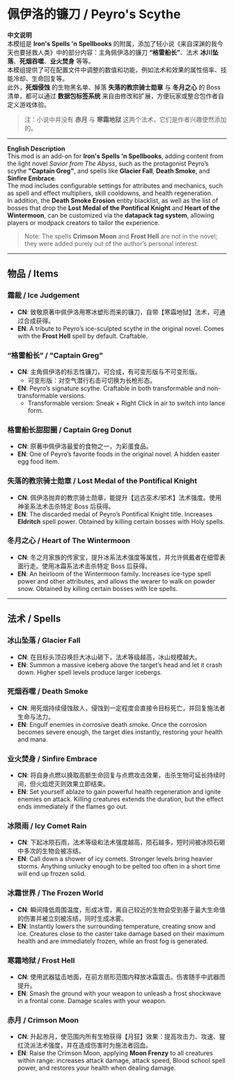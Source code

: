 # 佩伊洛的镰刀 / Peyro's Scythe

**中文说明**  
本模组是 **Iron's Spells 'n Spellbooks** 的附属，添加了轻小说《来自深渊的我今天也要拯救人类》中的部分内容：主角佩伊洛的镰刀 **“格雷船长”**、法术 **冰川坠落**、**死烟吞噬**、**业火焚身** 等等。  
本模组提供了可在配置文件中调整的数值和功能，例如法术和效果的属性倍率、技能冷却、生命回复等。  
此外，**死烟侵蚀** 的生物黑名单、掉落 **失落的教宗骑士勋章** 与 **冬月之心** 的 Boss 清单，都可以通过 **数据包标签系统** 来自由修改和扩展，方便玩家或整合包作者自定义游戏体验。  
> 注：小说中并没有 **赤月** 与 **寒霜地狱** 这两个法术，它们是作者兴趣使然添加的。  

---

**English Description**  
This mod is an add-on for **Iron's Spells 'n Spellbooks**, adding content from the light novel *Savior from The Abyss*, such as the protagonist Peyro’s scythe **"Captain Greg"**, and spells like **Glacier Fall**, **Death Smoke**, and **Sinfire Embrace**.  
The mod includes configurable settings for attributes and mechanics, such as spell and effect multipliers, skill cooldowns, and health regeneration.  
In addition, the **Death Smoke Erosion** entity blacklist, as well as the list of bosses that drop the **Lost Medal of the Pontifical Knight** and **Heart of the Wintermoon**, can be customized via the **datapack tag system**, allowing players or modpack creators to tailor the experience.
> Note: The spells **Crimson Moon** and **Frost Hell** are not in the novel; they were added purely out of the author’s personal interest.

---

## 物品 / Items

### 霜裁 / Ice Judgement
- **CN**: 致敬原著中佩伊洛用寒冰塑形而来的镰刀，自带【寒霜地狱】法术，可通过合成获得。  
- **EN**: A tribute to Peyro’s ice-sculpted scythe in the original novel. Comes with the **Frost Hell** spell by default. Craftable.

### “格雷船长” / "Captain Greg"
- **CN**: 主角佩伊洛的标志性镰刀，可合成，有可变形版与不可变形版。  
  - 可变形版：对空气潜行右击可切换为长枪形态。  
- **EN**: Peyro’s signature scythe. Craftable in both transformable and non-transformable versions.  
  - Transformable version: Sneak + Right Click in air to switch into lance form.

### 格雷船长甜甜圈 / Captain Greg Donut
- **CN**: 原著中佩伊洛最爱的食物之一，为彩蛋食品。  
- **EN**: One of Peyro’s favorite foods in the original novel. A hidden easter egg food item.

### 失落的教宗骑士勋章 / Lost Medal of the Pontifical Knight
- **CN**: 佩伊洛抛弃的教宗骑士勋章，能提升【远古巫术/邪术】法术强度。使用神圣系法术击杀特定 Boss 后获得。  
- **EN**: The discarded medal of Peyro’s Pontifical Knight title. Increases **Eldritch** spell power. Obtained by killing certain bosses with Holy spells.

### 冬月之心 / Heart of The Wintermoon
- **CN**: 冬之月家族的传家宝，提升冰系法术强度等属性，并允许佩戴者在细雪表面行走。使用冰霜系法术击杀特定 Boss 后获得。  
- **EN**: An heirloom of the Wintermoon family. Increases ice-type spell power and other attributes, and allows the wearer to walk on powder snow. Obtained by killing certain bosses with Ice spells.

---

## 法术 / Spells

### 冰山坠落 / Glacier Fall
- **CN**: 在目标头顶召唤巨大冰山砸下，法术等级越高，冰山规模越大。  
- **EN**: Summon a massive iceberg above the target’s head and let it crash down. Higher spell levels produce larger icebergs.

### 死烟吞噬 / Death Smoke
- **CN**: 用死烟持续侵蚀敌人，侵蚀到一定程度会直接令目标死亡，并回复施法者生命与法力。  
- **EN**: Engulf enemies in corrosive death smoke. Once the corrosion becomes severe enough, the target dies instantly, restoring your health and mana.

### 业火焚身 / Sinfire Embrace
- **CN**: 将自身点燃以换取高额生命回复与点燃攻击效果，击杀生物可延长持续时间，但火焰熄灭则效果立即结束。  
- **EN**: Set yourself ablaze to gain powerful health regeneration and ignite enemies on attack. Killing creatures extends the duration, but the effect ends immediately if the flames go out.

### 冰陨雨 / Icy Comet Rain
- **CN**: 下起冰陨石雨，法术等级和法术强度越高，陨石越多，短时间被冰陨石砸中多次的生物会被冻结。
- **EN**: Call down a shower of icy comets. Stronger levels bring heavier storms. Anything unlucky enough to be pelted too often in a short time will end up frozen solid.

### 冰霜世界 / The Frozen World
- **CN**: 瞬间降低周围温度，形成冰雪，离自己较近的生物会受到基于最大生命值的伤害并被立刻被冻结，同时生成冰雾。
- **EN**: Instantly lowers the surrounding temperature, creating snow and ice. Creatures close to the caster take damage based on their maximum health and are immediately frozen, while an frost fog is generated.
  
### 寒霜地狱 / Frost Hell
- **CN**: 使用武器猛击地面，在前方扇形范围内释放冰霜震击。伤害随手中武器而提升。  
- **EN**: Smash the ground with your weapon to unleash a frost shockwave in a frontal cone. Damage scales with your weapon.
  
### 赤月 / Crimson Moon
- **CN**: 升起赤月，使范围内所有生物获得【月狂】效果：提高攻击力、攻速、猩红流派法术强度，并在造成伤害时为施法者回血。  
- **EN**: Raise the Crimson Moon, applying **Moon Frenzy** to all creatures within range: increases attack damage, attack speed, Blood school spell power, and restores your health when dealing damage.

